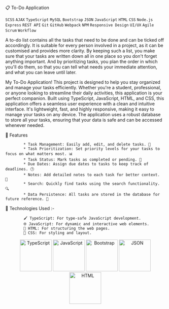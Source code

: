 📋 To-Do Application 

`SCSS` `AJAX` `TypeScript` `MySQL` `Bootstrap` `JSON` `JavaScript` `HTML` `CSS` `Node.js` `Express` `REST API` `Git` `GitHub` `Webpack` `NPM` `Responsive Design` `UI/UX` `Agile` `Scrum` `Workflow`


A to-do list contains all the tasks that need to be done and can be ticked off accordingly. It is suitable for every person involved in a project, as it can be 
customised and provides more clarity. By keeping such a list, you make sure that your tasks are written down all in one place so you don't forget anything important.
And by prioritizing tasks, you plan the order in which you'll do them, so that you can tell what needs your immediate attention, and what you can leave until later. 

My To-Do Application! This project is designed to help you stay organized and manage your tasks efficiently. Whether you're a student, professional, or anyone looking to 
streamline their daily activities, this application is your perfect companion. Built using TypeScript, JavaScript, HTML, and CSS, this application offers a seamless user
experience with a clean and intuitive interface. It's lightweight, fast, and highly responsive, making it easy to manage your tasks on any device. The application uses a 
robust database to store all your tasks, ensuring that your data is safe and can be accessed whenever needed.  

🌟 Features

            * Task Management: Easily add, edit, and delete tasks. 📅 
            * Task Prioritization: Set priority levels for your tasks to focus on what matters most. 📊 
            * Task Status: Mark tasks as completed or pending. 🔄 
            * Due Dates: Assign due dates to tasks to keep track of deadlines. 🕒 
            * Notes: Add detailed notes to each task for better context.  📝
            * Search: Quickly find tasks using the search functionality. 🔍
            * Data Persistence: All tasks are stored in the database for future reference. 💾
            
            
🚀 Technologies Used :- 

            🖌 TypeScript: For type-safe JavaScript development.
            🌐 JavaScript: For dynamic and interactive web elements.
            🎨 HTML: For structuring the web pages.
            📡 CSS: For styling and layout.


 <div align="center">
  <img src="https://upload.wikimedia.org/wikipedia/commons/4/4c/Typescript_logo_2020.svg" width="100" alt="TypeScript">
  <img src="https://upload.wikimedia.org/wikipedia/commons/6/6a/JavaScript-logo.png" width="100" alt="JavaScript">
  <img src="https://upload.wikimedia.org/wikipedia/commons/b/b2/Bootstrap_logo.svg" width="100" alt="Bootstrap">
  <img src="https://upload.wikimedia.org/wikipedia/commons/c/c9/JSON_vector_logo.svg" width="100" alt="JSON">
  <img src="https://upload.wikimedia.org/wikipedia/commons/6/61/HTML5_logo_and_wordmark.svg" width="100" alt="HTML">  
</div>
<br><br>

            



